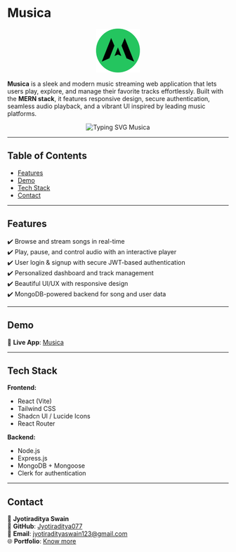 # Musica

<p align="center">
  <img src="https://github.com/Jyotiraditya077/Musica/blob/main/frontend/public/Musica.png" alt="Musica Logo" width="100px">
</p>

**Musica** is a sleek and modern music streaming web application that lets users play, explore, and manage their favorite tracks effortlessly. Built with the **MERN stack**, it features responsive design, secure authentication, seamless audio playback, and a vibrant UI inspired by leading music platforms.

<p align="center">
  <img src="https://readme-typing-svg.herokuapp.com?font=Fira+Code&size=22&pause=1000&color=00FF9D&center=true&vCenter=true&width=780&lines=Turn+up+the+volume...;Let+the+music+take+control!" alt="Typing SVG Musica" />
</p>

---

## Table of Contents

- [Features](#features)
- [Demo](#demo)
- [Tech Stack](#tech-stack)
- [Contact](#contact)

---

## Features

✔️ Browse and stream songs in real-time  
✔️ Play, pause, and control audio with an interactive player  
✔️ User login & signup with secure JWT-based authentication  
✔️ Personalized dashboard and track management  
✔️ Beautiful UI/UX with responsive design  
✔️ MongoDB-powered backend for song and user data

---

## Demo

🔗 **Live App**: [Musica](https://musica077.onrender.com)

---

## Tech Stack

**Frontend:**

- React (Vite)
- Tailwind CSS
- Shadcn UI / Lucide Icons
- React Router

**Backend:**

- Node.js
- Express.js
- MongoDB + Mongoose
- Clerk for authentication

---

## Contact

👤 **Jyotiraditya Swain**  
📍 **GitHub**: [Jyotiraditya077](https://github.com/Jyotiraditya077)  
📧 **Email**: jyotiradityaswain123@gmail.com  
🌐 **Portfolio**: [Know more](https://jyotiradityaportfolio.netlify.app/)
